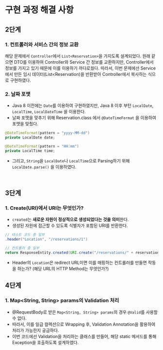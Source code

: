# 구현 과정 해결 사항
## 2단계
### 1. 컨트롤러와 서비스 간의 정보 교환
해당 문제에서 `Controller`에서 `List<Reservation>`을 가지도록 설계되었다.
원래 같으면 DTO를 이용하여 Controller와 Service 간 정보를 교환하지만, Controller에서 정보를 가지고 있기 때문에 이를 이용하기 까다로웠다.
따라서, 이번 문제에선 Service에서 만든 임시 데이터(List<Reservation)을 반환받아 Controller에서 복사하는 식으로 구현하였다.

### 2. 날짜 포맷
- Java 8 이전에는 `Date`를 이용하여 구현하였지만, Java 8 이후 부턴 `LocalDate`, `LocalTime`, `LocalDateTime` 을 이용한다.
- 날짜 포맷을 맞추기 위해 Reservation.class 에서 `@DateTimeFormat` 을 이용하여 포맷을 맞췄다.
```java
@DateTimeFormat(pattern = "yyyy-MM-dd")
private LocalDate date;

@DateTimeFormat(pattern = "HH:mm")
private LocalTime time;
```
- 그리고, `String`을 `LocalDate`나 `LocalTime`으로 Parsing하기 위해 `LocalDate.parse()` 을 이용하였다.

<br/>

## 3단계
### 1. Create(URI)에서 URI는 무엇인가?
- `created`는 **새로운 자원이 정상적으로 생성되었다는 것을 의미**한다.
- 생성된 자원에 접근할 수 있도록 식별자가 포함된 URI를 반환한다.
```java
// 테스트 코드 중 일부
.header("Location", "/reservations/1")

// 컨트롤러 중 일부
return ResponseEntity.created(URI.create("/reservations/" + reservation.getId())).body(reservation);
```
- Header의 `Location`은 redirect URL이면 이를 매핑하는 컨트롤러를 만들면 작동을 하는가? (해당 URL의 HTTP Method는 무엇인가?)

## 4단계
### 1. Map<String, String> params의 Validation 처리
- @RequestBody로 받은 `Map<String, String> params`의 경우 `@Valid`를 사용할 수 없다.
- 따라서, 이를 일급 컬렉션으로 Wrapping 후, Validation Annotation을 활용하여 처리가 가능한지 궁금하다.
- 이번 코드에선 Validation을 처리하는 클래스를 만들어, 해당 static 메서드를 통해 Exception을 호출하도록 설계하였다.
